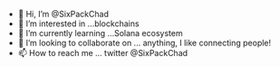 - 👋 Hi, I’m @SixPackChad
- 👀 I’m interested in ...blockchains
- 🌱 I’m currently learning ...Solana ecosystem
- 💞️ I’m looking to collaborate on ... anything, I like connecting people!
- 📫 How to reach me ... twitter @SixPackChad

<!---
SixPackChad/SixPackChad is a ✨ special ✨ repository because its `README.md` (this file) appears on your GitHub profile.
You can click the Preview link to take a look at your changes.
--->
